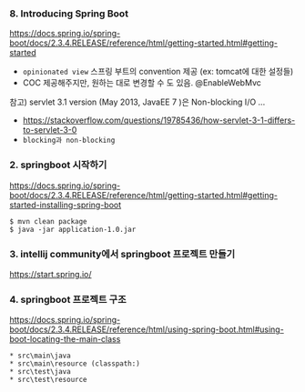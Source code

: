 ### 8. Introducing Spring Boot
https://docs.spring.io/spring-boot/docs/2.3.4.RELEASE/reference/html/getting-started.html#getting-started

* `opinionated view` 스프링 부트의 convention 제공 (ex: tomcat에 대한 설정들) 
* COC 제공해주지만, 원하는 대로 변경할 수 도 있음. @EnableWebMvc

참고) servlet 3.1 version (May 2013, JavaEE 7 )은  Non-blocking I/O ...
* https://stackoverflow.com/questions/19785436/how-servlet-3-1-differs-to-servlet-3-0
* `blocking과 non-blocking`

### 2. springboot 시작하기
https://docs.spring.io/spring-boot/docs/2.3.4.RELEASE/reference/html/getting-started.html#getting-started-installing-spring-boot

```
$ mvn clean package
$ java -jar application-1.0.jar
```

### 3. intellij community에서 springboot 프로젝트 만들기
https://start.spring.io/

### 4. springboot 프로젝트 구조
https://docs.spring.io/spring-boot/docs/2.3.4.RELEASE/reference/html/using-spring-boot.html#using-boot-locating-the-main-class

```
* src\main\java
* src\main\resource (classpath:)
* src\test\java
* src\test\resource
``` 